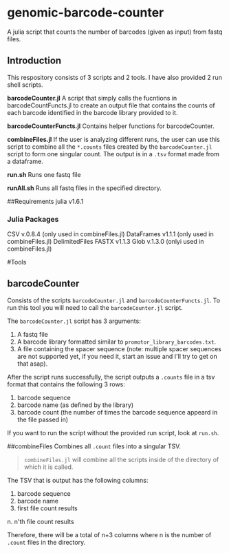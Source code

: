 # genomic-barcode-counter
A julia script that counts the number of barcodes (given as input) from fastq files. 


## Introduction
This respository consists of 3 scripts and 2 tools. I have also provided 2 run shell scripts. 

**barcodeCounter.jl**
A script that simply calls the fucntions in barcodeCountFuncts.jl to create an output file that contains the counts of each barcode identified in the barcode library provided to it. 

**barcodeCounterFuncts.jl** 
Contains helper functions for barcodeCounter. 

**combineFiles.jl**
If the user is analyzing different runs, the user can use this script to combine all the `*.counts` files created by the `barcodeCounter.jl` script to form one singular count. The output is in a `.tsv` format made from a dataframe. 

**run.sh**
Runs one fastq file

**runAll.sh**
Runs all fastq files in the specified directory.

##Requirements
julia v1.6.1

### Julia Packages
CSV v.0.8.4 (only used in combineFiles.jl)
DataFrames v1.1.1 (only used in combineFiles.jl)
DelimitedFiles
FASTX v1.1.3
Glob v.1.3.0  (onlyi used in combineFiles.jl)

#Tools
## barcodeCounter
Consists of the scripts `barcodeCounter.jl` and `barcodeCounterFuncts.jl`.
To run this tool you will need to call the `barcodeCounter.jl` script.

The `barcodeCounter.jl` script has 3 arguments: 
1. A fastq file
2. A barcode library formatted similar to `promotor_library_barcodes.txt`. 
3. A file containing the spacer sequence (note: multiple spacer sequences are not supported yet, if you need it, start an issue and I'll try to get on that asap).  

After the script runs successfully, the script outputs a `.counts` file in a tsv format that contains the following 3 rows: 
1. barcode sequence
2. barcode name (as defined by the library)
3. barcode count (the number of times the barcode sequence appeard in the file passed in)

If you want to run the script without the provided run script, look at `run.sh`. 

##combineFiles
Combines all `.count` files into a singular TSV. 
> `combineFiles.jl` will combine all the scripts inside of the directory of which it is called. 

The TSV that is output has the following columns: 
1. barcode sequence
2. barcode name
3. first file count results

n. n'th file count results

Therefore, there will be a total of n+3 columns where n is the number of `.count` files in the directory. 
